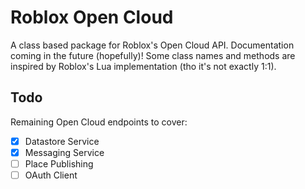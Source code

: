 # Roblox Open Cloud
A class based package for Roblox's Open Cloud API. Documentation coming in the future (hopefully)!
Some class names and methods are inspired by Roblox's Lua implementation (tho it's not exactly 1:1).

## Todo
Remaining Open Cloud endpoints to cover:
- [x] Datastore Service
- [x] Messaging Service
- [ ] Place Publishing
- [ ] OAuth Client
